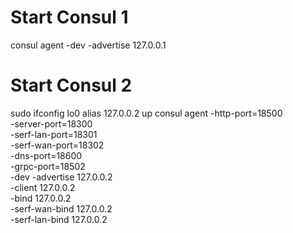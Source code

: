 # Start Consul 1
consul agent -dev -advertise 127.0.0.1

# Start Consul 2
sudo ifconfig lo0 alias 127.0.0.2 up
consul agent  -http-port=18500  \
-server-port=18300 \
-serf-lan-port=18301 \
-serf-wan-port=18302 \
-dns-port=18600 \
-grpc-port=18502 \
-dev -advertise 127.0.0.2 \
-client 127.0.0.2 \
-bind 127.0.0.2 \
-serf-wan-bind 127.0.0.2 \
-serf-lan-bind 127.0.0.2